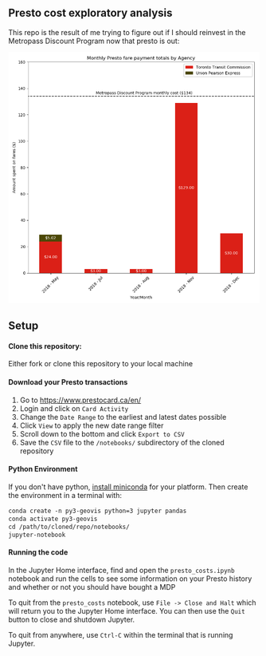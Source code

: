 ## Presto cost exploratory analysis
This repo is the result of me trying to figure out if I should reinvest in the Metropass Discount Program now that presto is out:

![png](demo.png)

## Setup
#### Clone this repository:

Either fork or clone this repository to your local machine

#### Download your Presto transactions
1) Go to https://www.prestocard.ca/en/ 
2) Login and click on `Card Activity`
3) Change the `Date Range` to the earliest and latest dates possible
4) Click `View` to apply the new date range filter
5) Scroll down to the bottom and click `Export to CSV`
6) Save the `CSV` file to the `/notebooks/` subdirectory of the cloned repository

#### Python Environment
If you don't have python, [install miniconda](https://conda.io/miniconda.html) for your platform. Then create the environment in a terminal with:
```
conda create -n py3-geovis python=3 jupyter pandas
conda activate py3-geovis
cd /path/to/cloned/repo/notebooks/
jupyter-notebook
```

#### Running the code
In the Jupyter Home interface, find and open the `presto_costs.ipynb` notebook and run the cells to see some information on your Presto history and whether or not you should have bought a MDP 

To quit from the `presto_costs` notebook, use `File -> Close and Halt` which will return you to the Jupyter Home interface. You can then use the `Quit` button to close and shutdown Jupyter.

To quit from anywhere, use `Ctrl-C` within the terminal that is running Jupyter.